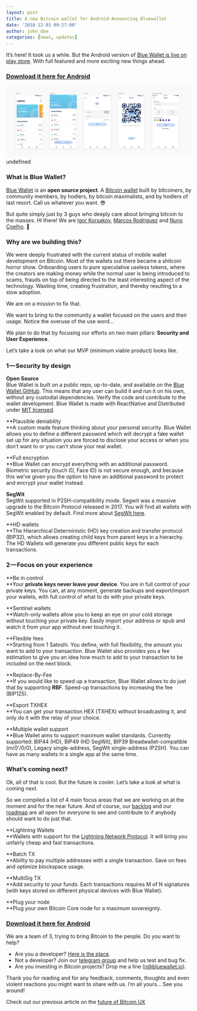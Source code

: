 ```yaml
---
layout: post
title: A new Bitcoin wallet for Android-Announcing Bluewallet
date: '2018-12-03 09:27:00'
author: john_doe
categories: [news, updates]
---
```


It’s here! It took us a while. But the Android version of [Blue Wallet is live on play store](https://play.google.com/store/apps/details?id=io.bluewallet.bluewallet). With full featured and more exciting new things ahead.

### [Download it here for Android](https://play.google.com/store/apps/details?id=io.bluewallet.bluewallet)

![](/_posts/img/1____srLIaM0M9aEFIoIdCjsEw.png)
undefined

### **What is Blue Wallet?**

[Blue Wallet](https://bluewallet.io/) is an **open source project**. A [Bitcoin wallet](https://bluewallet.io/) built by bitcoiners, by community members, by hodlers, by bitcoin maximalists, and by hodlers of last resort. Call us whatever you want. 😎

But quite simply just by 3 guys who deeply care about bringing bitcoin to the masses. Hi there! We are [Igor Korsakov](https://twitter.com/overtorment), [Marcos Rodriguez](https://twitter.com/marcosrdz) and [Nuno Coelho](https://twitter.com/nvcoelho). 👋

### **Why are we building this?**

We were deeply frustrated with the current status of mobile wallet development on Bitcoin. Most of the wallets out there became a shitcoin horror show. Onboarding users to pure speculative useless tokens, where the creators are making money while the normal user is being introduced to scams, frauds on top of being directed to the least interesting aspect of the technology. Wasting time, creating frustration, and thereby resulting to a slow adoption.

We are on a mission to fix that.

We want to bring to the community a wallet focused on the users and their usage. Notice the overuse of the use word…

We plan to do that by focusing our efforts on two main pillars: **Security and User Experience**.

Let’s take a look on what our MVP (minimum viable product) looks like.

### 1 — Security by design

**Open Source**  
Blue Wallet is built on a public repo, up-to-date, and available on the [Blue Wallet GitHub](https://github.com/BlueWallet/BlueWallet). This means that any user can build it and run it on his own, without any custodial dependencies. Verify the code and contribute to the wallet development. Blue Wallet is made with ReactNative and Distributed under [MIT licensed](https://opensource.org/licenses/MIT).

**Plausible deniability  
**A custom made feature thinking about your personal security. Blue Wallet allows you to define a different password which will decrypt a fake wallet set up for any situation you are forced to disclose your access or when you don’t want to or you can’t show your real wallet.

**Full encryption  
**Blue Wallet can encrypt everything with an additional password. Biometric security (touch ID, Face ID) is not secure enough, and because this we’ve given you the option to have an additional password to protect and encrypt your wallet instead.

**SegWit**  
SegWit supported in P2SH-compatibility mode. Segwit was a massive upgrade to the Bitcoin Protocol released in 2017. You will find all wallets with SegWit enabled by default. Find more about [SegWit here](https://segwit.org/).

**HD wallets  
**The Hierarchical Deterministic (HD) key creation and transfer protocol (BIP32), which allows creating child keys from parent keys in a hierarchy. The HD Wallets will generate you different public keys for each transactions.

### 2 — Focus on your experience

**Be in control  
**Your **private keys never leave your device**. You are in full control of your private keys. You can, at any moment, generate backups and export/import your wallets, with full control of what to do with your private keys.

**Sentinel wallets  
**Watch-only wallets allow you to keep an eye on your cold storage without touching your private key. Easily import your address or xpub and watch it from your app without ever touching it.

**Flexible fees  
**Starting from 1 Satoshi. You define, with full flexibility, the amount you want to add to your transaction. Blue Wallet also provides you a fee estimation to give you an idea how much to add to your transaction to be included on the next block.

**Replace-By-Fee  
**If you would like to speed up a transaction, Blue Wallet allows to do just that by supporting **RBF**. Speed-up transactions by increasing the fee (BIP125).

**Export TXHEX  
**You can get your transaction HEX (TXHEX) without broadcasting it, and only do it with the relay of your choice.

**Multiple wallet support  
**Blue Wallet aims to support maximum wallet standards. Currently supported: BIP44 (HD), BIP49 (HD SegWit), BIP39 Breadwallet-compatible (m/0'/0/0), Legacy single-address, SegWit single-address (P2SH). You can have as many wallets in a single app at the same time.

### What’s coming next?

Ok, all of that is cool. But the future is cooler. Let’s take a look at what is coming next.

So we compiled a list of 4 main focus areas that we are working on at the moment and for the near future. And of course, our [backlog](https://github.com/BlueWallet/BlueWallet/projects/1) and our [roadmap](https://github.com/BlueWallet/BlueWallet/projects/2) are all open for everyone to see and contribute to if anybody should want to do just that.

**Lightning Wallets  
**Wallets with support for the [Lightning Network Protocol](https://lightning.network/). It will bring you unfairly cheap and fast transactions.

**Batch TX  
**Ability to pay multiple addresses with a single transaction. Save on fees and optimize blockspace usage.

**MultiSig TX  
**Add security to your funds. Each transactions requires M of N signatures (with keys stored on different physical devices with Blue Wallet).

**Plug your node  
**Plug your own Bitcoin Core node for a maximum sovereignty.

### [Download it here for Android](https://play.google.com/store/apps/details?id=io.bluewallet.bluewallet)

We are a team of 3, trying to bring Bitcoin to the people. Do you want to help?

*   Are you a developer? [Here is the place](https://github.com/BlueWallet/BlueWallet).
*   Not a developer? Join our [telegram group](https://t.me/bluewallet) and help us test and bug fix.
*   Are you investing in Bitcoin projects? Drop me a line (n@bluewallet.io).

Thank you for reading and for any feedback, comments, thoughts and even violent reactions you might want to share with us. I’m all yours… See you around!

Check out our previous article on the [future of Bitcoin UX](https://medium.com/bluewallet/a-glimpse-on-the-future-of-bitcoin-ux-4129cca9ece6)